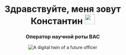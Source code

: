 <h1 align="center">Здравствуйте, меня зовут Константин</a> 
<img src="https://github.com/blackcater/blackcater/raw/main/images/Hi.gif" height="32"/></h1>
<h3 align="center">Оператор научной роты ВАС</h3>
<p align="center">
  <img src="https://readme-typing-svg.demolab.com/?
    lines=A+digital+twin+of+a+future+officer&font=Fira%20Code&center=true&width=380&height=50&duration=4000&pause=1000" alt="A digital twin of a future officer">
</p>
